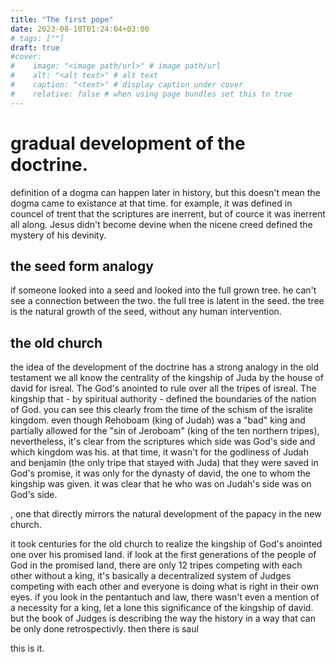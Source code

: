 ```yaml
---
title: "The first pope"
date: 2023-08-10T01:24:04+03:00
# tags: [""]
draft: true
#cover:
#    image: "<image path/url>" # image path/url
#    alt: "<alt text>" # alt text
#    caption: "<text>" # display caption under cover
#    relative: false # when using page bundles set this to true
---
```


# gradual development of the doctrine.

definition of a dogma can happen later in history, but this doesn't mean the dogma came to existance at that time. for example, it was defined in councel of trent that the scriptures are inerrent, but of cource it was inerrent all along. Jesus didn't become devine when the nicene creed defined the mystery of his devinity. 

## the seed form analogy
if someone looked into a seed and looked into the full grown tree. he can't see a connection between the two.
the full tree is latent in the seed. the tree is the natural growth of the seed, without any human intervention.


## the old church
the idea of the development of the doctrine has a strong analogy in the old testament we all know the centrality of the kingship of Juda by the house of david for isreal. The God's anointed to rule over all the tripes of isreal. The kingship that - by spiritual authority - defined the boundaries of the nation of God. you can see this clearly from the time of the schism of the isralite kingdom. even though Rehoboam (king of Judah) was a "bad" king and partially allowed for the "sin of Jeroboam" (king of the ten northern tripes), nevertheless, it's clear from the scriptures which side was God's side and which kingdom was his. at that time, it wasn't for the godliness of Judah and benjamin (the only tripe that stayed with Juda) that they were saved in God's promise, it was only for the dynasty of david, the one to whom the kingship was given. it was clear that he who was on Judah's side was on God's side. 


, one that directly mirrors the natural development of the papacy in the new church.

it took centuries for the old church to realize the kingship of God's anointed one over his promised land. if look at the first generations of the people of God in the promised land, there are only 12 tripes competing with each other without a king, it's basically a decentralized system of Judges competing with each other and everyone is doing what is right in their own eyes. if you look in the pentantuch and law, there wasn't even a mention of a necessity for a king, let a lone this significance of the kingship of david. 
but the book of Judges is describing the way the history in a way that can be only done retrospectivly. 
then there is saul 

this is it.





